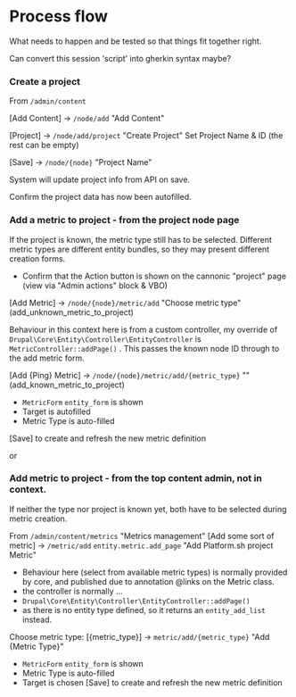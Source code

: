 # Process flow

What needs to happen and be tested so that things fit together right.

Can convert this session 'script' into gherkin syntax maybe?

### Create a project

From `/admin/content`

[Add Content] -> `/node/add` "Add Content"

[Project] -> `/node/add/project` "Create Project"
Set Project Name & ID (the rest can be empty)

[Save] -> `/node/{node}` "Project Name"

System will update project info from API on save.

Confirm the project data has now been autofilled.

### Add a metric to project - from the project node page

If the project is known, the metric type still has to be selected. Different metric types are different entity bundles,
so they may present different creation forms.

* Confirm that the Action button is shown on the cannonic "project" page (view via "Admin actions" block & VBO)

[Add Metric] -> `/node/{node}/metric/add` "Choose metric type" (add_unknown_metric_to_project)

Behaviour in this context here is from a custom controller, my override of
`Drupal\Core\Entity\Controller\EntityController` is `MetricController::addPage()` . This passes the known node ID
through to the add metric form.

[Add {Ping} Metric] -> `/node/{node}/metric/add/{metric_type}` "" (add_known_metric_to_project)

- `MetricForm` `entity_form` is shown
- Target is autofilled
- Metric Type is auto-filled

[Save] to create and refresh the new metric definition

or

### Add metric to project - from the top content admin, not in context.

If neither the type nor project is known yet, both have to be selected during metric creation.

From `/admin/content/metrics` "Metrics management"
[Add some sort of metric] -> `/metric/add` `entity.metric.add_page` "Add Platform.sh project Metric"

* Behaviour here (select from available metric types) is normally provided by core, and published due to annotation
  @links on the Metric class.
* the controller is normally ...
* `Drupal\Core\Entity\Controller\EntityController::addPage()`
* as there is no entity type defined, so it returns an `entity_add_list` instead.

Choose metric type: [{metric_type}] -> `metric/add/{metric_type}` "Add {Metric Type}"

- `MetricForm` `entity_form` is shown
- Metric Type is auto-filled
- Target is chosen
  [Save] to create and refresh the new metric definition
